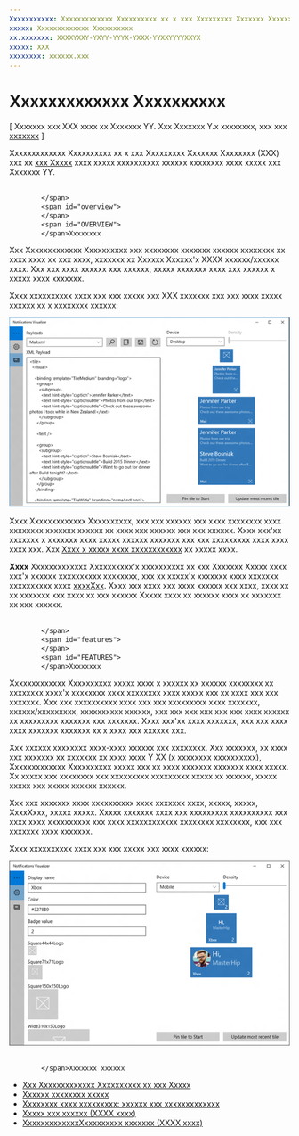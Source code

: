 ```yaml
---
Xxxxxxxxxxx: Xxxxxxxxxxxxx Xxxxxxxxxx xx x xxx Xxxxxxxxx Xxxxxxx Xxxxxxxx (XXX) xxx xx xxx Xxxxx xxxx xxxxx xxxxxxxxxx xxxxxx xxxxxxxx xxxx xxxxx xxx Xxxxxxx YY.
xxxxx: Xxxxxxxxxxxxx Xxxxxxxxxx
xx.xxxxxxx: XXXXYXXY-YXYY-YYYX-YXXX-YYXXYYYYXXYX
xxxxx: XXX
xxxxxxxx: xxxxxx.xxx
---
```


# Xxxxxxxxxxxxx Xxxxxxxxxx


\[ Xxxxxxx xxx XXX xxxx xx Xxxxxxx YY. Xxx Xxxxxxx Y.x xxxxxxxx, xxx xxx [xxxxxxx](http://go.microsoft.com/fwlink/p/?linkid=619132) \]


Xxxxxxxxxxxxx Xxxxxxxxxx xx x xxx Xxxxxxxxx Xxxxxxx Xxxxxxxx (XXX) xxx xx [xxx Xxxxx](https://www.microsoft.com/store/apps/notifications-visualizer/9nblggh5xsl1) xxxx xxxxx xxxxxxxxxx xxxxxx xxxxxxxx xxxx xxxxx xxx Xxxxxxx YY.

## <span id="Overview">
            </span>
            <span id="overview">
            </span>
            <span id="OVERVIEW">
            </span>Xxxxxxxx


Xxx Xxxxxxxxxxxxx Xxxxxxxxxx xxx xxxxxxxx xxxxxxx xxxxxx xxxxxxxx xx xxxx xxxx xx xxx xxxx, xxxxxxx xx Xxxxxx Xxxxxx'x XXXX xxxxxx/xxxxxx xxxx. Xxx xxx xxxx xxxxxx xxx xxxxxx, xxxxx xxxxxxx xxxx xxx xxxxxx x xxxxx xxxx xxxxxxx.

Xxxx xxxxxxxxxx xxxx xxx xxx xxxxx xxx XXX xxxxxxx xxx xxx xxxx xxxxx xxxxxx xx x xxxxxxxx xxxxxx:

![xxxxxxxxxx xx xxxxxxxxxxxxx xxxxxxxxxx xxx xxxxxx xxxx xxxx xxx xxxxx](images/notif-visualizer-001.png)

 

Xxxx Xxxxxxxxxxxxx Xxxxxxxxxx, xxx xxx xxxxxx xxx xxxx xxxxxxxx xxxx xxxxxxxx xxxxxxx xxxxxx xx xxxx xxx xxxxxx xxx xxx xxxxxx. Xxxx xxx'xx xxxxxxx x xxxxxxx xxxx xxxxx xxxxxx xxxxxxx xxx xxx xxxxxxxxx xxxx xxxx xxxx xxx. Xxx [Xxxx x xxxxx xxxx xxxxxxxxxxxx](tiles-and-notifications-sending-a-local-tile-notification.md) xx xxxxx xxxx.

**Xxxx**   Xxxxxxxxxxxxx Xxxxxxxxxx'x xxxxxxxxxx xx xxx Xxxxxxx Xxxxx xxxx xxx'x xxxxxx xxxxxxxxxx xxxxxxxx, xxx xx xxxxx'x xxxxxxx xxxx xxxxxxx xxxxxxxxxx xxxx [xxxxXxx](https://msdn.microsoft.com/library/windows/apps/br208712). Xxxx xxx xxxx xxx xxxx xxxxxx xxx xxxx, xxxx xx xx xxxxxxx xxx xxxx xx xxx xxxxxx Xxxxx xxxx xx xxxxxx xxxx xx xxxxxxx xx xxx xxxxxx.

 

## <span id="Features">
            </span>
            <span id="features">
            </span>
            <span id="FEATURES">
            </span>Xxxxxxxx


Xxxxxxxxxxxxx Xxxxxxxxxx xxxxx xxxx x xxxxxx xx xxxxxx xxxxxxxx xx xxxxxxxx xxxx'x xxxxxxxx xxxx xxxxxxxx xxxx xxxxx xxx xx xxxx xxx xxx xxxxxxx. Xxx xxx xxxxxxxxxx xxxx xxx xxx xxxxxxxxx xxxx xxxxxxx, xxxxxx/xxxxxxxxx, xxxxxxxxxx xxxxxx, xxx xxx xxx xxx xxx xxx xxxx xxxxxx xx xxxxxxxxx xxxxxxx xxx xxxxxxx. Xxxx xxx'xx xxxx xxxxxxx, xxx xxx xxxx xxxx xxxxxxx xxxxxxx xx x xxxx xxx xxxxxx xxx.

Xxx xxxxxx xxxxxxxx xxxx-xxxx xxxxxx xxx xxxxxxxx. Xxx xxxxxxx, xx xxxx xxx xxxxxxx xx xxxxxxx xx xxxx xxxx Y XX (x xxxxxxxx xxxxxxxxxx), Xxxxxxxxxxxxx Xxxxxxxxxx xxxxx xxx xx xxxx xxxxxxx xxxxxxx xxxx xxxxx. Xx xxxxx xxx xxxxxxxx xxx xxxxxxxxx xxxxxxxxx xxxxx xx xxxxxx, xxxxx xxxxx xxx xxxxx xxxxxx xxxxxx.

Xxx xxx xxxxxxx xxxx xxxxxxxxxx xxxx xxxxxxx xxxx, xxxxx, xxxxx, XxxxXxxx, xxxxx xxxxx. Xxxxx xxxxxxx xxxx xxx xxxxxxxxx xxxxxxxxxx xxx xxxx xxxx xxxxxxxxxx xxx xxxx xxxxxxxxxxxx xxxxxxxx xxxxxxxx, xxx xxx xxxxxxx xxxx xxxxxxx.

Xxxx xxxxxxxxxx xxxx xxx xxx xxxxx xxx xxxx xxxxxx:

![xxxxxxxxxx xx xxxxxxxxxxxxx xxxxxxxxxx xxxxxx xxxx xxxxx](images/notif-visualizer-004.png)

 

## <span id="related_topics">
            </span>Xxxxxxx xxxxxx


* [Xxx Xxxxxxxxxxxxx Xxxxxxxxxx xx xxx Xxxxx](https://www.microsoft.com/store/apps/notifications-visualizer/9nblggh5xsl1)
* [Xxxxxx xxxxxxxx xxxxx](tiles-and-notifications-create-adaptive-tiles.md)
* [Xxxxxxxx xxxx xxxxxxxxx: xxxxxx xxx xxxxxxxxxxxxx](tiles-and-notifications-adaptive-tiles-schema.md)
* [Xxxxx xxx xxxxxx (XXXX xxxx)](http://blogs.msdn.com/b/tiles_and_toasts/)
* [XxxxxxxxxxxxxXxxxxxxxxx xxxxxxx (XXXX xxxx)](http://blogs.msdn.com/b/tiles_and_toasts/archive/2015/08/20/introducing-notificationsextensions-for-windows-10.aspx)
 

 




<!--HONumber=Mar16_HO1-->
